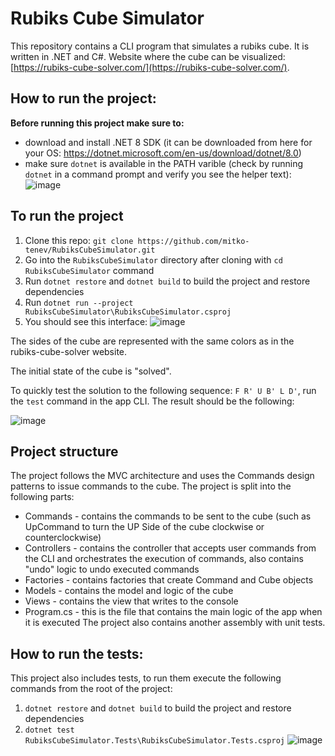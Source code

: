 # Rubiks Cube Simulator

This repository contains a CLI program that simulates a rubiks cube. It is written in .NET and C#.
Website where the cube can be visualized: [https://rubiks-cube-solver.com/](https://rubiks-cube-solver.com/).

## How to run the project:
**Before running this project make sure to:**
- download and install .NET 8 SDK (it can be downloaded from here for your OS: https://dotnet.microsoft.com/en-us/download/dotnet/8.0)
- make sure `dotnet` is available in the PATH varible (check by running `dotnet` in a command prompt and verify you see the helper text):
 ![image](https://github.com/user-attachments/assets/bac75ff9-da8d-4411-9d3c-b5ebf0ee35f4)

## To run the project
1. Clone this repo: `git clone https://github.com/mitko-tenev/RubiksCubeSimulator.git`
2. Go into the `RubiksCubeSimulator` directory after cloning with `cd RubiksCubeSimulator` command
3. Run `dotnet restore` and `dotnet build` to build the project and restore dependencies
4. Run `dotnet run --project RubiksCubeSimulator\RubiksCubeSimulator.csproj`
5. You should see this interface:
![image](https://github.com/user-attachments/assets/0b800ee4-73bb-4481-a484-a37b1692848b)

The sides of the cube are represented with the same colors as in the rubiks-cube-solver website.

The initial state of the cube is "solved".

To quickly test the solution to the following sequence: `F R' U B' L D'`, run the `test` command in the app CLI. The result should be the following:

![image](https://github.com/user-attachments/assets/284c203f-cde1-4a84-b0e9-cf94f61719e5)

## Project structure
The project follows the MVC architecture and uses the Commands design patterns to issue commands to the cube. The project is split into the following parts:
 - Commands - contains the commands to be sent to the cube (such as UpCommand to turn the UP Side of the cube clockwise or counterclockwise)
 - Controllers - contains the controller that accepts user commands from the CLI and orchestrates the execution of commands, also contains "undo" logic to undo executed commands
 - Factories - contains factories that create Command and Cube objects
 - Models - contains the model and logic of the cube
 - Views - contains the view that writes to the console
 - Program.cs - this is the file that contains the main logic of the app when it is executed
The project also contains another assembly with unit tests.

## How to run the tests:
This project also includes tests, to run them execute the following commands from the root of the project:
1. `dotnet restore` and `dotnet build` to build the project and restore dependencies
2. `dotnet test RubiksCubeSimulator.Tests\RubiksCubeSimulator.Tests.csproj`
![image](https://github.com/user-attachments/assets/7253e5c2-184e-4351-86e0-18b5bbeb6cc2)

